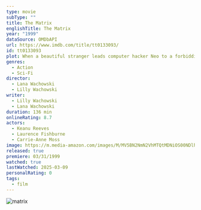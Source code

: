 ```yaml
---
type: movie
subType: ""
title: The Matrix
englishTitle: The Matrix
year: "1999"
dataSource: OMDbAPI
url: https://www.imdb.com/title/tt0133093/
id: tt0133093
plot: When a beautiful stranger leads computer hacker Neo to a forbidding underworld, he discovers the shocking truth--the life he knows is the elaborate deception of an evil cyber-intelligence.
genres:
  - Action
  - Sci-Fi
director:
  - Lana Wachowski
  - Lilly Wachowski
writer:
  - Lilly Wachowski
  - Lana Wachowski
duration: 136 min
onlineRating: 8.7
actors:
  - Keanu Reeves
  - Laurence Fishburne
  - Carrie-Anne Moss
image: https://m.media-amazon.com/images/M/MV5BN2NmN2VhMTQtMDNiOS00NDlhLTliMjgtODE2ZTY0ODQyNDRhXkEyXkFqcGc@._V1_SX300.jpg
released: true
premiere: 03/31/1999
watched: true
lastWatched: 2025-03-09
personalRating: 0
tags:
  - film
---
```

![matrix](https://m.media-amazon.com/images/M/MV5BN2NmN2VhMTQtMDNiOS00NDlhLTliMjgtODE2ZTY0ODQyNDRhXkEyXkFqcGc@._V1_SX300.jpg)

